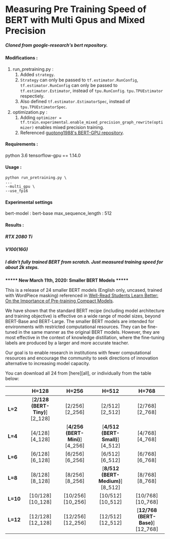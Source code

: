 # Measuring Pre Training Speed of BERT with Multi Gpus and Mixed Precision 

##### Cloned from google-research's bert repository.

#### Modifications :

1. run_pretraining.py : 
    1. Added `strategy`.
    2. `Strategy` can only be passed to `tf.estimator.RunConfig`,
        `tf.estimator.RunConfig` can only be passed to `tf.estimator.Estimator`,
         instead of `tpu.RunConfig`. `tpu.TPUEstimator` respectiely.
     3. Also defined `tf.estimator.EstimatorSpec`, instead of `tpu.TPUEstimatorSpec`.
2. optimization.py :
    1. Adding `optimizer = tf.train.experimental.enable_mixed_precision_graph_rewrite(optimizer)`
        enables mixed precision training.
    2. Referenced [guotong1988's BERT-GPU repository](https://github.com/guotong1988/BERT-GPU/).

#### Requirements :
python 3.6
tensorflow-gpu == 1.14.0

#### Usage :

```
python run_pretraining.py \ 
...
--multi_gpu \
--use_fp16
```

#### Experimental settings
bert-model : bert-base
max_sequence_length : 512

#### Results :

##### RTX 2080 Ti

##### V100(16G)

##### I didn't fully trained BERT from scratch. Just measured training speed for about 2k steps. 

**\*\*\*\*\* New March 11th, 2020: Smaller BERT Models \*\*\*\*\***

This is a release of 24 smaller BERT models (English only, uncased, trained with WordPiece masking) referenced in [Well-Read Students Learn Better: On the Importance of Pre-training Compact Models](https://arxiv.org/abs/1908.08962).

We have shown that the standard BERT recipe (including model architecture and training objective) is effective on a wide range of model sizes, beyond BERT-Base and BERT-Large. The smaller BERT models are intended for environments with restricted computational resources. They can be fine-tuned in the same manner as the original BERT models. However, they are most effective in the context of knowledge distillation, where the fine-tuning labels are produced by a larger and more accurate teacher.

Our goal is to enable research in institutions with fewer computational resources and encourage the community to seek directions of innovation alternative to increasing model capacity.

You can download all 24 from [here][all], or individually from the table below:

|   |H=128|H=256|H=512|H=768|
|---|:---:|:---:|:---:|:---:|
| **L=2**  |[**2/128 (BERT-Tiny)**][2_128]|[2/256][2_256]|[2/512][2_512]|[2/768][2_768]|
| **L=4**  |[4/128][4_128]|[**4/256 (BERT-Mini)**][4_256]|[**4/512 (BERT-Small)**][4_512]|[4/768][4_768]|
| **L=6**  |[6/128][6_128]|[6/256][6_256]|[6/512][6_512]|[6/768][6_768]|
| **L=8**  |[8/128][8_128]|[8/256][8_256]|[**8/512 (BERT-Medium)**][8_512]|[8/768][8_768]|
| **L=10** |[10/128][10_128]|[10/256][10_256]|[10/512][10_512]|[10/768][10_768]|
| **L=12** |[12/128][12_128]|[12/256][12_256]|[12/512][12_512]|[**12/768 (BERT-Base)**][12_768]|

